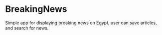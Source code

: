 # BreakingNews
Simple app for displaying breaking news on Egypt, user can save articles, and search for news.
